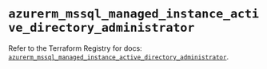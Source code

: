 # `azurerm_mssql_managed_instance_active_directory_administrator`

Refer to the Terraform Registry for docs: [`azurerm_mssql_managed_instance_active_directory_administrator`](https://registry.terraform.io/providers/hashicorp/azurerm/4.48.0/docs/resources/mssql_managed_instance_active_directory_administrator).
